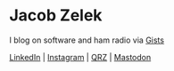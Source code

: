 # Jacob Zelek

I blog on software and ham radio via [Gists](https://gist.github.com/s0lesurviv0r)

[LinkedIn](https://www.instagram.com/kg6mwi) | [Instagram](https://www.instagram.com/kg6mwi) | [QRZ](https://www.linkedin.com/in/jacobzelek) | [Mastodon](https://mastodon.radio/@kg6mwi)
